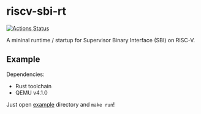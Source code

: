 # riscv-sbi-rt

[![Actions Status](https://github.com/rcore-os/riscv-sbi-rt/workflows/CI/badge.svg)](https://github.com/rcore-os/riscv-sbi-rt/actions)

A mininal runtime / startup for Supervisor Binary Interface (SBI) on RISC-V.


## Example

Dependencies:

* Rust toolchain
* QEMU v4.1.0

Just open [example](./example) directory and `make run`!

